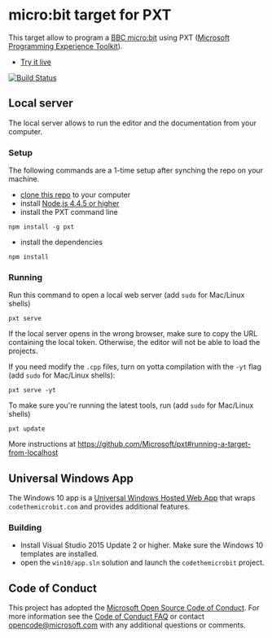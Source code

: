# micro:bit target for PXT

This target allow to program a [BBC micro:bit](https://www.microbit.co.uk/) using 
PXT ([Microsoft Programming Experience Toolkit](https://github.com/Microsoft/pxt)).

* [Try it live](https://codethemicrobit.com)

[![Build Status](https://travis-ci.org/Microsoft/pxt-microbit.svg?branch=master)](https://travis-ci.org/Microsoft/pxt-microbit)

## Local server

The local server allows to run the editor and the documentation from your computer.

### Setup

The following commands are a 1-time setup after synching the repo on your machine.

* [clone this repo](https://help.github.com/articles/cloning-a-repository/) to your computer
* install [Node.js 4.4.5 or higher](https://nodejs.org/en/download/)
* install the PXT command line
```
npm install -g pxt
```
* install the dependencies
```
npm install
```

### Running

Run this command to open a local web server (add ``sudo`` for Mac/Linux shells)
```
pxt serve
```
If the local server opens in the wrong browser, make sure to copy the URL containing the local token. 
Otherwise, the editor will not be able to load the projects.

If you need modify the `.cpp` files, turn on yotta compilation with the ``-yt`` flag (add ``sudo`` for Mac/Linux shells):
```
pxt serve -yt
```

To make sure you're running the latest tools, run (add ``sudo`` for Mac/Linux shells)
```
pxt update
```

More instructions at https://github.com/Microsoft/pxt#running-a-target-from-localhost 

## Universal Windows App

The Windows 10 app is a [Universal Windows Hosted Web App](https://microsoftedge.github.io/WebAppsDocs/en-US/win10/CreateHWA.htm)
that wraps ``codethemicrobit.com`` and provides additional features.

### Building

* Install Visual Studio 2015 Update 2 or higher. Make sure the Windows 10 templates are installed.
* open the ``win10/app.sln`` solution and launch the ``codethemicrobit`` project.

## Code of Conduct

This project has adopted the [Microsoft Open Source Code of Conduct](https://opensource.microsoft.com/codeofconduct/). For more information see the [Code of Conduct FAQ](https://opensource.microsoft.com/codeofconduct/faq/) or contact [opencode@microsoft.com](mailto:opencode@microsoft.com) with any additional questions or comments.
